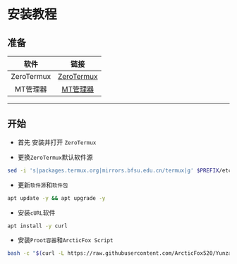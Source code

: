 # 安装教程
## 准备
| 软件 | 链接 |
| :------: | :------: |
| ZeroTermux | [ZeroTermux](https://mirrors.chenby.cn/https://github.com/hanxinhao000/ZeroTermux/releases/download/release/ZeroTermux-0.118.1.40.apk) |
| MT管理器 | [MT管理器](https://pan.mt2.cn/mt/MT2.16.4.apk) |
---
## 开始
- 首先 安装并打开 `ZeroTermux`

- 更换`ZeroTermux`默认软件源
```bash
sed -i 's|packages.termux.org|mirrors.bfsu.edu.cn/termux|g' $PREFIX/etc/apt/sources.list
```
- 更新`软件源`和`软件包`
```bash
apt update -y && apt upgrade -y
```
- 安装`cURL`软件
```bash
apt install -y curl
```
- 安装`Proot容器`和`ArcticFox Script`
```bash
bash -c "$(curl -L https://raw.githubusercontent.com/ArcticFox520/Yunzai-Bot-Script/main/Proot/Ubuntu)"
```